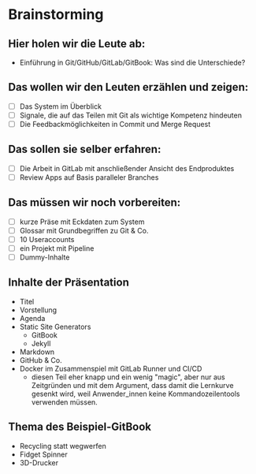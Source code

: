 # Brainstorming

## Hier holen wir die Leute ab:

- Einführung in Git/GitHub/GitLab/GitBook: Was sind die Unterschiede?

## Das wollen wir den Leuten erzählen und zeigen:

- [ ] Das System im Überblick
- [ ] Signale, die auf das Teilen mit Git als wichtige Kompetenz hindeuten
- [ ] Die Feedbackmöglichkeiten in Commit und Merge Request

## Das sollen sie selber erfahren:

- [ ] Die Arbeit in GitLab mit anschließender Ansicht des Endproduktes
- [ ] Review Apps auf Basis paralleler Branches

## Das müssen wir noch vorbereiten:

- [ ] kurze Präse mit Eckdaten zum System
- [ ] Glossar mit Grundbegriffen zu Git & Co.
- [ ] 10 Useraccounts
- [ ] ein Projekt mit Pipeline
- [ ] Dummy-Inhalte

## Inhalte der Präsentation

- Titel
- Vorstellung
- Agenda
- Static Site Generators
    - GitBook
    - Jekyll
- Markdown
- GitHub & Co.
- Docker im Zusammenspiel mit GitLab Runner und CI/CD
    - diesen Teil eher knapp und ein wenig "magic", aber nur aus Zeitgründen und mit dem Argument, dass damit die Lernkurve gesenkt wird, weil Anwender_innen keine Kommandozeilentools verwenden müssen.

## Thema des Beispiel-GitBook

- Recycling statt wegwerfen
- Fidget Spinner
- 3D-Drucker
